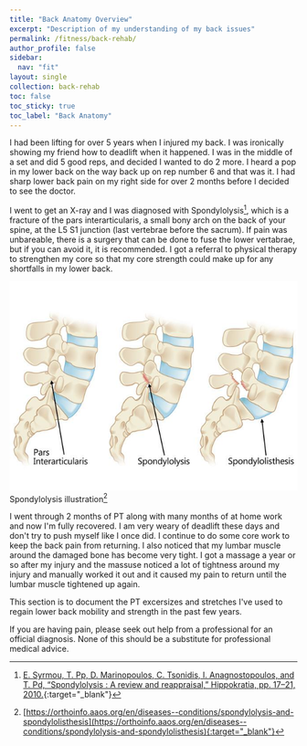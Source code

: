 ```yaml
---
title: "Back Anatomy Overview"
excerpt: "Description of my understanding of my back issues"
permalink: /fitness/back-rehab/
author_profile: false
sidebar:
  nav: "fit"
layout: single
collection: back-rehab
toc: false
toc_sticky: true
toc_label: "Back Anatomy"
---
```



I had been lifting for over 5 years when I injured my back. I was ironically showing my friend how to deadlift when it happened. I was in the middle of a set and did 5 good reps, and decided I wanted to do 2 more. I heard a pop in my lower back on the way back up on rep number 6 and that was it. I had sharp lower back pain on my right side for over 2 months before I decided to see the doctor. 

I went to get an X-ray and I was diagnosed with Spondylolysis[^1], which is a fracture of the pars interarticularis, a small bony arch on the back of your spine, at the L5 S1 junction (last vertebrae before the sacrum). If pain was unbareable, there is a surgery that can be done to fuse the lower vertabrae, but if you can avoid it, it is recommended. I got a referral to physical therapy to strengthen my core so that my core strength could make up for any shortfalls in my lower back. 

![jpg](/assets/images/fitness/spondylolysis.jpg)
Spondylolysis illustration[^2]

I went through 2 months of PT along with many months of at home work and now I'm fully recovered. I am very weary of deadlift these days and don't try to push myself like I once did. I continue to do some core work to keep the back pain from returning. I also noticed that my lumbar muscle around the damaged bone has become very tight. I got a massage a year or so after my injury and the massuse noticed a lot of tightness around my injury and manually worked it out and it caused my pain to return until the lumbar muscle tightened up again. 

This section is to document the PT excersizes and stretches I've used to regain lower back mobility and strength in the past few years. 

If you are having pain, please seek out help from a professional for an official diagnosis. None of this should be a substitute for professional medical advice. 


[^1]: [E. Syrmou, T. Pp, D. Marinopoulos, C. Tsonidis, I. Anagnostopoulos, and T. Pd, “Spondylolysis : A review and reappraisal,” Hippokratia, pp. 17–21, 2010.](https://www.ncbi.nlm.nih.gov/pmc/articles/PMC2843565/){:target="_blank"} 
[^2]: [https://orthoinfo.aaos.org/en/diseases--conditions/spondylolysis-and-spondylolisthesis](https://orthoinfo.aaos.org/en/diseases--conditions/spondylolysis-and-spondylolisthesis){:target="_blank"}